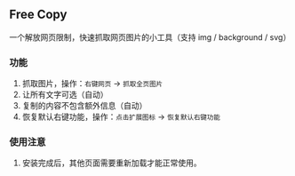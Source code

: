 ## Free Copy    
一个解放网页限制，快速抓取网页图片的小工具（支持 img / background / svg）
### 功能
1. 抓取图片，操作：`右键网页` -> `抓取全页图片`       
2. 让所有文字可选（自动）  
3. 复制的内容不包含额外信息（自动）   
4. 恢复默认右键功能，操作：`点击扩展图标` -> `恢复默认右键功能`     

### 使用注意
1. 安装完成后，其他页面需要重新加载才能正常使用。   
